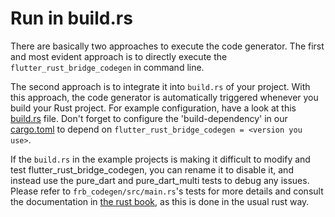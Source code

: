 # Run in build.rs

There are basically two approaches to execute the code generator.
The first and most evident approach is to directly execute the `flutter_rust_bridge_codegen` in command line.

The second approach is to integrate it into `build.rs` of your project.
With this approach, the code generator is automatically triggered whenever you build your Rust project.
For example configuration, have a look at this [build.rs](https://github.com/fzyzcjy/flutter_rust_bridge/blob/master/frb_example/dart_build_rs/rust/build.rs) file.
Don't forget to configure the 'build-dependency' in our [cargo.toml](https://github.com/fzyzcjy/flutter_rust_bridge/blob/master/frb_example/dart_build_rs/rust/Cargo.toml) to depend on `flutter_rust_bridge_codegen = <version you use>`.

If the `build.rs` in the example projects is making it difficult to modify and test flutter_rust_bridge_codegen, you can rename it to disable it, and instead use the pure_dart and pure_dart_multi tests to debug any issues.
Please refer to `frb_codegen/src/main.rs`'s tests for more details and consult the documentation in [the rust book](https://doc.rust-lang.org/cargo/reference/build-scripts.html), as this is done in the usual rust way.
